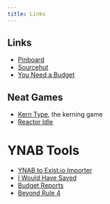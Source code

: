 ```yaml
---
title: Links
---
```


## Links

* [Pinboard][pinboard]
* [Sourcehut][sourcehut]
* [You Need a Budget][ynab]

[pinboard]:https://pinboard.in/
[sourcehut]:https://sourcehut.org/
[ynab]:https://ynab.com/referral/?ref=w-0WcA-ccOmN05yi&utm_source=customer_referral

## Neat Games

* [Kern Type][kern-type], the kerning game
* [Reactor Idle][reactor-idle]

[kern-type]:https://type.method.ac/
[reactor-idle]:https://reactoridle.com/

# YNAB Tools

* [YNAB to Exist.io Importer][ynab2exist.io]
* [I Would Have Saved][would-have-saved]
* [Budget Reports][budget-reports]
* [Beyond Rule 4][br4]

[ynab2exist.io]:https://xnab.p3k.io/dashboard
[would-have-saved]:https://www.iwouldhavesaved.com/
[budget-reports]:https://tomcheng.github.io/budget-reports/#/
[br4]:https://beyondrule4.jmmorrissey.com/forecasting